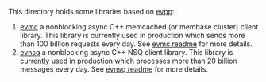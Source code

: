 
This directory holds some libraries based on [evpp]:

1. [evmc] a nonblocking async C++ memcached (or membase cluster) client library. This library is currently used in production which sends more than 100 billion requests every day. See [evmc readme](/apps/evmc/readme.md) for more details.
2. [evnsq] a nonblocking async C++ NSQ client library. This library is currently used in production which processes more than 20 billion messages every day. See [evnsq readme](/apps/evnsq/readme.md) for more details.







[evpp]:https://github.com/Qihoo360/evpp
[evmc]:https://github.com/Qihoo360/evpp/tree/master/apps/evmc
[evnsq]:https://github.com/Qihoo360/evpp/tree/master/apps/evnsq
